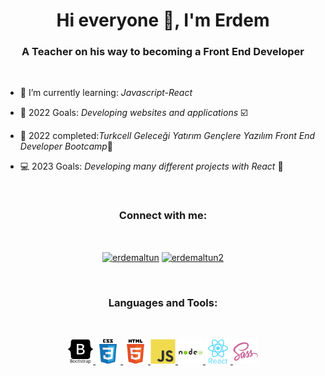 <h1 align="center">Hi everyone 👋, I'm Erdem</h1>
<h3 align="center">A Teacher on his way to becoming a Front End Developer</h3>
<br />

- 🌱 I’m currently learning: *Javascript-React*

- 🔭 2022 Goals: *Developing websites and applications* ☑️

- 🏁 2022 completed:*Turkcell Geleceği Yatırım Gençlere Yazılım Front End Developer Bootcamp*🥇

- 💻 2023 Goals: *Developing many different projects with React* 🏹


<br />
<h3 align="center">Connect with me:</h3>
<br />
<p align="center">
<a href="https://www.linkedin.com/in/erdem-altun-bb1418234/" target="blank"><img align="center" src="https://raw.githubusercontent.com/rahuldkjain/github-profile-readme-generator/master/src/images/icons/Social/linked-in-alt.svg" alt="erdemaltun" height="30" width="40" /></a>
<a href="https://www.instagram.com/altunerdemm/?igshid=YmMyMTA2M2Y%3D" target="blank"><img align="center" src="https://raw.githubusercontent.com/rahuldkjain/github-profile-readme-generator/master/src/images/icons/Social/instagram.svg" alt="erdemaltun2" height="30" width="40" /></a>
</p>
<br />
<h3 align="center">Languages and Tools:</h3>
<br />
<p align="center"> <a href="https://getbootstrap.com" target="_blank" rel="noreferrer"> <img src="https://raw.githubusercontent.com/devicons/devicon/master/icons/bootstrap/bootstrap-plain-wordmark.svg" alt="bootstrap" width="40" height="40"/> </a><a href="https://www.w3schools.com/css/" target="_blank" rel="noreferrer"> <img src="https://raw.githubusercontent.com/devicons/devicon/master/icons/css3/css3-original-wordmark.svg" alt="css3" width="40" height="40"/> </a> <a href="https://www.w3.org/html/" target="_blank" rel="noreferrer"> <img src="https://raw.githubusercontent.com/devicons/devicon/master/icons/html5/html5-original-wordmark.svg" alt="html5" width="40" height="40"/> </a> <a href="https://developer.mozilla.org/en-US/docs/Web/JavaScript" target="_blank" rel="noreferrer"> <img src="https://raw.githubusercontent.com/devicons/devicon/master/icons/javascript/javascript-original.svg" alt="javascript" width="40" height="40"/> </a> <a href="https://nodejs.org" target="_blank" rel="noreferrer"> <img src="https://raw.githubusercontent.com/devicons/devicon/master/icons/nodejs/nodejs-original-wordmark.svg" alt="nodejs" width="40" height="40"/> </a><a href="https://reactjs.org/" target="_blank" rel="noreferrer"> <img src="https://raw.githubusercontent.com/devicons/devicon/master/icons/react/react-original-wordmark.svg" alt="react" width="40" height="40"/> </a> <a href="https://sass-lang.com" target="_blank" rel="noreferrer"> <img src="https://raw.githubusercontent.com/devicons/devicon/master/icons/sass/sass-original.svg" alt="sass" width="40" height="40"/> </a>
<br />
<br />
<div align="center">



</div>

